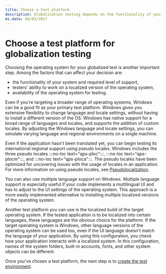```yaml
---
title: Choose a test platform
description: Globalization testing depends on the functionality of your system, required level of support, and the testers' ability to work on a localized OS.
ms.date: 04/03/2017
---
```


# Choose a test platform for globalization testing

Choosing the operating system for your globalized test is another important step.
Among the factors that can affect your decision are:

* the functionality of your system and required level of support,
* testers' ability to work on a localized version of the operating system,
* availability of the operating system for testing.

Even if you're targeting a broader range of operating systems, Windows can be a good fit as your primary test platform.
Windows gives you extensive flexibility to change language and locale settings, without having to install a different version of the OS.
Windows has native support for a broad range of languages and locales, and supports the addition of custom locales.
By adjusting the Windows language and locale settings, you can simulate varying language and regional environments on a single machine.

Even if the application hasn't been translated yet, you can begin testing its international regional support using pseudo locales.
Windows includes the three pseudo locales :::no-loc text="qps-ploc":::, :::no-loc text="qps-plocm":::, and :::no-loc text="qps-ploca":::.
The pseudo locales have been optimized for uncovering issues with the usage of locales in an application.
For more information on using pseudo locales, see [Pseudolocalization](../methodology/pseudolocalization.md).
  
You can also use multiple language support on Windows.
Multiple language support is especially useful if your code implements a multilingual UI and has to adjust to the UI settings of the operating system.
This approach is a more easily implemented alternative to installing multiple localized versions of the operating system.

Another test platform you can use is the localized build of the target operating system.
If the tested application is to be localized into certain languages, these languages are the obvious choice for the platform.
If the target operating system is Windows, other language versions of the operating system can be used too, even if the UI language doesn't match the language of your application.
By using this configuration, you check how your application interacts with a localized system.
In this configuration, names of the system folders, built-in accounts, fonts, and other system objects can be different.

Once you've chosen a test platform, the next step is to [create the test environment](create-the-test-environment.md).
